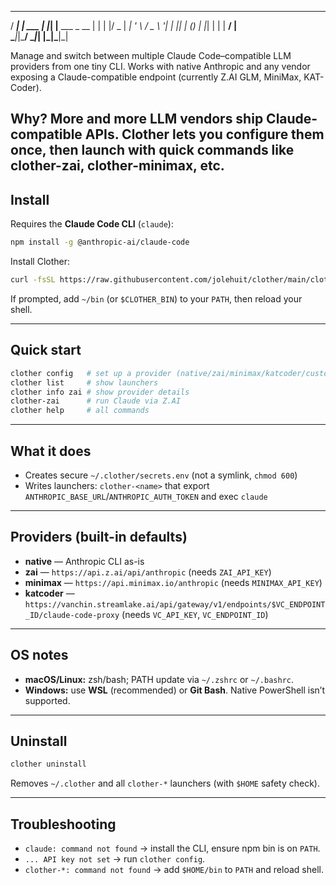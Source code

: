   ____ _       _   _               
 / ___| | ___ | |_| |__   ___ _ __ 
| |   | |/ _ \| __| '_ \ / _ \ '__|
| |___| | (_) | |_| | | |  __/ |   
 \____|_|\___/ \__|_| |_|\___|_|   

Manage and switch between multiple Claude Code–compatible LLM providers from one tiny CLI.
Works with native Anthropic and any vendor exposing a Claude-compatible endpoint (currently Z.AI GLM, MiniMax, KAT-Coder).

Why? More and more LLM vendors ship Claude-compatible APIs. Clother lets you configure them once, then launch with quick commands like clother-zai, clother-minimax, etc.
---

## Install

Requires the **Claude Code CLI** (`claude`):

```bash
npm install -g @anthropic-ai/claude-code
```

Install Clother:

```bash
curl -fsSL https://raw.githubusercontent.com/jolehuit/clother/main/clother.sh | bash
```

If prompted, add `~/bin` (or `$CLOTHER_BIN`) to your `PATH`, then reload your shell.

---

## Quick start

```bash
clother config   # set up a provider (native/zai/minimax/katcoder/custom)
clother list     # show launchers
clother info zai # show provider details
clother-zai      # run Claude via Z.AI
clother help     # all commands
```

---

## What it does

* Creates secure `~/.clother/secrets.env` (not a symlink, `chmod 600`)
* Writes launchers: `clother-<name>` that export `ANTHROPIC_BASE_URL`/`ANTHROPIC_AUTH_TOKEN` and exec `claude`
---

## Providers (built-in defaults)

* **native** — Anthropic CLI as-is
* **zai** — `https://api.z.ai/api/anthropic` (needs `ZAI_API_KEY`)
* **minimax** — `https://api.minimax.io/anthropic` (needs `MINIMAX_API_KEY`)
* **katcoder** — `https://vanchin.streamlake.ai/api/gateway/v1/endpoints/$VC_ENDPOINT_ID/claude-code-proxy` (needs `VC_API_KEY`, `VC_ENDPOINT_ID`)

---

## OS notes

* **macOS/Linux:** zsh/bash; PATH update via `~/.zshrc` or `~/.bashrc`.
* **Windows:** use **WSL** (recommended) or **Git Bash**. Native PowerShell isn’t supported.

---

## Uninstall

```bash
clother uninstall
```

Removes `~/.clother` and all `clother-*` launchers (with `$HOME` safety check).

---

## Troubleshooting

* `claude: command not found` → install the CLI, ensure npm bin is on `PATH`.
* `... API key not set` → run `clother config`.
* `clother-*: command not found` → add `$HOME/bin` to `PATH` and reload shell.

